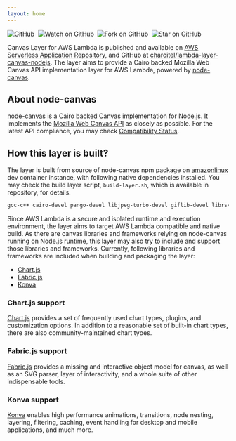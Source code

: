 ```yaml
---
layout: home
---
```


![GitHub](https://img.shields.io/github/license/charoitel/lambda-layer-canvas-nodejs)&nbsp;&nbsp;![Watch on GitHub](https://img.shields.io/github/watchers/charoitel/lambda-node-canvas.svg?style=social)&nbsp;&nbsp;![Fork on GitHub](https://img.shields.io/github/forks/charoitel/lambda-node-canvas.svg?style=social)&nbsp;&nbsp;![Star on GitHub](https://img.shields.io/github/stars/charoitel/lambda-node-canvas.svg?style=social)

Canvas Layer for AWS Lambda is published and available on [AWS Serverless Application Repository](https://serverlessrepo.aws.amazon.com/applications/arn:aws:serverlessrepo:us-east-1:990551184979:applications~lambda-layer-canvas-nodejs), and GitHub at [charoitel/lambda-layer-canvas-nodejs](https://github.com/charoitel/lambda-layer-canvas-nodejs). The layer aims to provide a Cairo backed Mozilla Web Canvas API implementation layer for AWS Lambda, powered by [node-canvas](https://github.com/Automattic/node-canvas).

## About node-canvas

[node-canvas](https://github.com/Automattic/node-canvas) is a Cairo backed Canvas implementation for Node.js. It implements the [Mozilla Web Canvas API](https://developer.mozilla.org/en-US/docs/Web/API/Canvas_API) as closely as possible. For the latest API compliance, you may check [Compatibility Status](https://github.com/Automattic/node-canvas/wiki/Compatibility-Status).

## How this layer is built?

The layer is built from source of node-canvas npm package on [amazonlinux](https://hub.docker.com/_/amazonlinux) dev container instance, with following native dependencies installed. You may check the build layer script, ``` build-layer.sh ```, which is available in repository, for details.

```bash
gcc-c++ cairo-devel pango-devel libjpeg-turbo-devel giflib-devel librsvg2-devel pango-devel bzip2-devel jq python3
```

Since AWS Lambda is a secure and isolated runtime and execution environment, the layer aims to target AWS Lambda compatible and native build. As there are canvas libraries and frameworks relying on node-canvas running on Node.js runtime, this layer may also try to include and support those libraries and frameworks. Currently, following libraries and frameworks are included when building and packaging the layer:

- [Chart.js](#chartjs-support)
- [Fabric.js](#fabricjs-support)
- [Konva](#konva-support)

### Chart.js support

[Chart.js](https://github.com/chartjs/chart.js) provides a set of frequently used chart types, plugins, and customization options. In addition to a reasonable set of built-in chart types, there are also community-maintained chart types.

### Fabric.js support

[Fabric.js](https://github.com/fabricjs/fabric.js) provides a missing and interactive object model for canvas, as well as an SVG parser, layer of interactivity, and a whole suite of other indispensable tools.

### Konva support

[Konva](https://github.com/konvajs/konva) enables high performance animations, transitions, node nesting, layering, filtering, caching, event handling for desktop and mobile applications, and much more.
